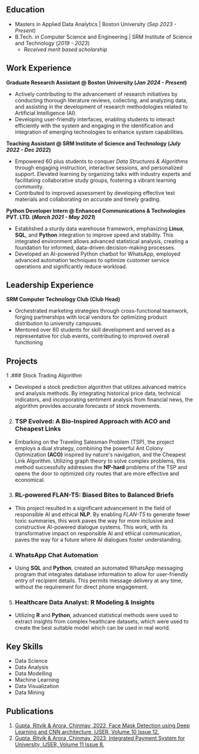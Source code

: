 ## Education
- Masters in Applied Data Analytics | Boston University (_Sep 2023 - Present_)
- B.Tech. in Computer Science and Engineering | SRM Institute of Science and Technology (_2019 - 2023_)
  - *Received merit based scholarship* 

## Work Experience
**Graduate Research Assistant @ Boston University (_Jan 2024 - Present_)**
- Actively contributing to the advancement of research initiatives by conducting thorough literature reviews, collecting, and analyzing data, and assisting in the development of research methodologies related to Artificial Intelligence (AI).
- Developing user-friendly interfaces, enabling students to interact efficiently with the system and engaging in the identification and integration of emerging technologies to enhance system capabilities.

**Teaching Assistant @ SRM Institute of Science and Technology (_July 2022 - Dec 2022_)**
- Empowered 60 plus students to conquer *Data Structures & Algorithms* through engaging instruction, interactive sessions, and personalized support. Elevated learning by organizing talks with industry experts and facilitating collaborative study groups, fostering a vibrant learning community.
- Contributed to improved assessment by developing effective test materials and collaborating on accurate and timely grading.

**Python Developer Intern @ Enhanced Communications & Technologies PVT. LTD. (_March 2021 - May 2021_)**
- Established a sturdy data warehouse framework, emphasizing **Linux**, **SQL**, and **Python** integration to improve speed and stability. This integrated environment allows advanced statistical analysis, creating a foundation for informed, data-driven decision-making processes.
- Developed an AI-powered Python chatbot for WhatsApp, employed advanced automation techniques to optimize customer service operations and significantly reduce workload.

## Leadership Experience
**SRM Computer Technology Club (Club Head)**
- Orchestrated marketing strategies through cross-functional teamwork, forging partnerships with local vendors for optimizing product distribution to university campuses.
- Mentored over 60 students for skill development and served as a representative for club events, contributing to improved overall functioning

## Projects
1 .### Stock Trading Algorithm
- Developed a stock prediction algorithm that utilizes advanced metrics and analysis methods. By integrating historical price data, technical indicators, and incorporating sentiment analysis from financial news, the algorithm provides accurate forecasts of stock movements.

2. ### TSP Evolved: A Bio-Inspired Approach with ACO and Cheapest Links
- Embarking on the Traveling Salesman Problem (TSP), the project employs a dual strategy, combining the powerful Ant Colony Optimization **(ACO)** inspired by nature's navigation, and the Cheapest Link Algorithm. Utilizing graph theory to solve complex problems, this method successfully addresses the **NP-hard** problems of the TSP and opens the door to optimized city routes that are more effective and economical.

3. ### RL-powered FLAN-T5: Biased Bites to Balanced Briefs
- This project resulted in a significant advancement in the field of responsible AI and ethical **NLP**. By enabling *FLAN-T5* to generate fewer toxic summaries, this work paves the way for more inclusive and constructive AI-powered dialogue systems. This work, with its transformative impact on responsible AI and ethical communication, paves the way for a future where AI dialogues foster understanding. 

4. ### WhatsApp Chat Automation
- Using **SQL** and **Python**, created an automated WhatsApp messaging program that integrates database information to allow for user-friendly entry of recipient details. This permits message delivery at any time, without the requirement for direct phone engagement.

5. ### Healthcare Data Analyst: R Modeling & Insights
- Utilizing **R** and **Python**, advanced statistical methods were used to extract insights from complex healthcare datasets, which were used to create the best suitable model which can be used in real world.

## Key Skills

- Data Science
- Data Analysis
- Data Modelling
- Machine Learning
- Data Visualization
- Data Mining

## Publications
1. [Gupta, Ritvik & Arora, Chinmay, 2022, Face Mask Detection using Deep Learning and CNN architecture, IJSER, Volume 10 Issue 12.](https://www.ijser.in/archives/v10i12/SE221206135738.pdf)
2. [Gupta, Ritvik & Arora, Chinmay, 2023, Integrated Payment System for University, IJSER, Volume 11 Issue 8.](Https://www.ijser.in/archives/v11i8/SE23822002659.pdf)
